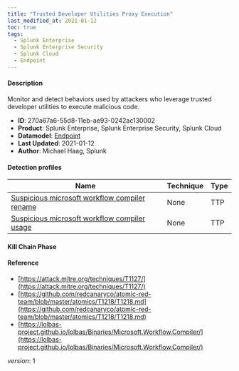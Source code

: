 ```yaml
---
title: "Trusted Developer Utilities Proxy Execution"
last_modified_at: 2021-01-12
toc: true
tags:
  - Splunk Enterprise
  - Splunk Enterprise Security
  - Splunk Cloud
  - Endpoint
---
```


#### Description

Monitor and detect behaviors used by attackers who leverage trusted developer utilities to execute malicious code.

- **ID**: 270a67a6-55d8-11eb-ae93-0242ac130002
- **Product**: Splunk Enterprise, Splunk Enterprise Security, Splunk Cloud
- **Datamodel**: [Endpoint](https://docs.splunk.com/Documentation/CIM/latest/User/Endpoint)
- **Last Updated**: 2021-01-12
- **Author**: Michael Haag, Splunk

#### Detection profiles

| Name        | Technique   | Type         |
| ----------- | ----------- |--------------|
| [Suspicious microsoft workflow compiler rename](/endpoint/suspicious_microsoft_workflow_compiler_rename/) | None | TTP |
| [Suspicious microsoft workflow compiler usage](/endpoint/suspicious_microsoft_workflow_compiler_usage/) | None | TTP |

#### Kill Chain Phase



#### Reference

* [https://attack.mitre.org/techniques/T1127/](https://attack.mitre.org/techniques/T1127/)
* [https://github.com/redcanaryco/atomic-red-team/blob/master/atomics/T1218/T1218.md](https://github.com/redcanaryco/atomic-red-team/blob/master/atomics/T1218/T1218.md)
* [https://lolbas-project.github.io/lolbas/Binaries/Microsoft.Workflow.Compiler/](https://lolbas-project.github.io/lolbas/Binaries/Microsoft.Workflow.Compiler/)



_version_: 1